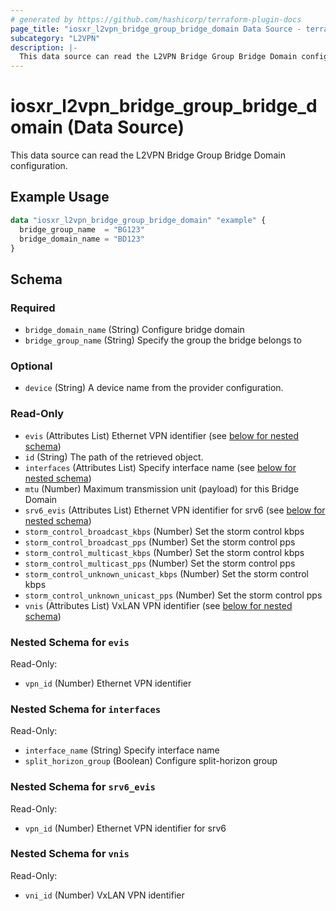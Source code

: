 ```yaml
---
# generated by https://github.com/hashicorp/terraform-plugin-docs
page_title: "iosxr_l2vpn_bridge_group_bridge_domain Data Source - terraform-provider-iosxr"
subcategory: "L2VPN"
description: |-
  This data source can read the L2VPN Bridge Group Bridge Domain configuration.
---
```


# iosxr_l2vpn_bridge_group_bridge_domain (Data Source)

This data source can read the L2VPN Bridge Group Bridge Domain configuration.

## Example Usage

```terraform
data "iosxr_l2vpn_bridge_group_bridge_domain" "example" {
  bridge_group_name  = "BG123"
  bridge_domain_name = "BD123"
}
```

<!-- schema generated by tfplugindocs -->
## Schema

### Required

- `bridge_domain_name` (String) Configure bridge domain
- `bridge_group_name` (String) Specify the group the bridge belongs to

### Optional

- `device` (String) A device name from the provider configuration.

### Read-Only

- `evis` (Attributes List) Ethernet VPN identifier (see [below for nested schema](#nestedatt--evis))
- `id` (String) The path of the retrieved object.
- `interfaces` (Attributes List) Specify interface name (see [below for nested schema](#nestedatt--interfaces))
- `mtu` (Number) Maximum transmission unit (payload) for this Bridge Domain
- `srv6_evis` (Attributes List) Ethernet VPN identifier for srv6 (see [below for nested schema](#nestedatt--srv6_evis))
- `storm_control_broadcast_kbps` (Number) Set the storm control kbps
- `storm_control_broadcast_pps` (Number) Set the storm control pps
- `storm_control_multicast_kbps` (Number) Set the storm control kbps
- `storm_control_multicast_pps` (Number) Set the storm control pps
- `storm_control_unknown_unicast_kbps` (Number) Set the storm control kbps
- `storm_control_unknown_unicast_pps` (Number) Set the storm control pps
- `vnis` (Attributes List) VxLAN VPN identifier (see [below for nested schema](#nestedatt--vnis))

<a id="nestedatt--evis"></a>
### Nested Schema for `evis`

Read-Only:

- `vpn_id` (Number) Ethernet VPN identifier


<a id="nestedatt--interfaces"></a>
### Nested Schema for `interfaces`

Read-Only:

- `interface_name` (String) Specify interface name
- `split_horizon_group` (Boolean) Configure split-horizon group


<a id="nestedatt--srv6_evis"></a>
### Nested Schema for `srv6_evis`

Read-Only:

- `vpn_id` (Number) Ethernet VPN identifier for srv6


<a id="nestedatt--vnis"></a>
### Nested Schema for `vnis`

Read-Only:

- `vni_id` (Number) VxLAN VPN identifier
